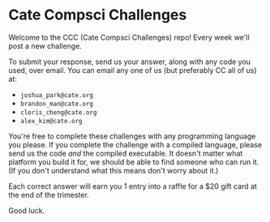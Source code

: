 # Cate Compsci Challenges

Welcome to the CCC (Cate Compsci Challenges) repo! Every week we'll post a new challenge.

To submit your response, send us your answer, along with any code you used, over email. You can email any one of us (but preferably CC all of us) at:
- `joshua_park@cate.org`
- `brandon_man@cate.org`
- `cloris_cheng@cate.org`
- `alex_kim@cate.org`

You're free to complete these challenges with any programming language you please. If you complete the challenge with a compiled language, please send us the code _and_ the compiled executable. It doesn't matter what platform you build it for, we should be able to find someone who can run it. (If you don't understand what this means don't worry about it.)

Each correct answer will earn you 1 entry into a raffle for a $20 gift card at the end of the trimester.

Good luck.
